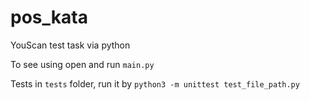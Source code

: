 # pos_kata
YouScan test task via python


To see using  open and run `main.py`

Tests in `tests` folder, run it by `python3 -m unittest test_file_path.py`
